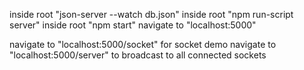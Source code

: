 inside root "json-server --watch db.json"
inside root "npm run-script server"
inside root "npm start"
navigate to "localhost:5000"

navigate to "localhost:5000/socket" for socket demo 
navigate to "localhost:5000/server" to broadcast to all connected sockets
